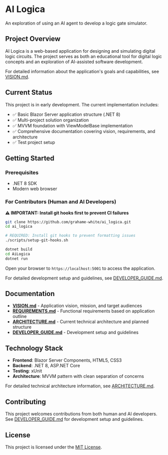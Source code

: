 # AI Logica

An exploration of using an AI agent to develop a logic gate simulator.

## Project Overview

AI Logica is a web-based application for designing and simulating digital logic circuits. The project serves as both an educational tool for digital logic concepts and an exploration of AI-assisted software development.

For detailed information about the application's goals and capabilities, see [VISION.md](VISION.md).

## Current Status

This project is in early development. The current implementation includes:
- ✅ Basic Blazor Server application structure (.NET 8)
- ✅ Multi-project solution organization
- ✅ MVVM foundation with ViewModelBase implementation
- ✅ Comprehensive documentation covering vision, requirements, and architecture
- ✅ Test project setup

## Getting Started

### Prerequisites
- .NET 8 SDK
- Modern web browser

### For Contributors (Human and AI Developers)

**⚠️ IMPORTANT: Install git hooks first to prevent CI failures**
```bash
git clone https://github.com/grahame-white/ai_logica.git
cd ai_logica

# REQUIRED: Install git hooks to prevent formatting issues
./scripts/setup-git-hooks.sh

dotnet build
cd AiLogica
dotnet run
```

Open your browser to `https://localhost:5001` to access the application.

For detailed development setup and guidelines, see [DEVELOPER_GUIDE.md](DEVELOPER_GUIDE.md).

## Documentation

- [**VISION.md**](VISION.md) - Application vision, mission, and target audiences
- [**REQUIREMENTS.md**](REQUIREMENTS.md) - Functional requirements based on application outline
- [**ARCHITECTURE.md**](ARCHITECTURE.md) - Current technical architecture and planned structure  
- [**DEVELOPER_GUIDE.md**](DEVELOPER_GUIDE.md) - Development setup and guidelines

## Technology Stack

- **Frontend**: Blazor Server Components, HTML5, CSS3
- **Backend**: .NET 8, ASP.NET Core  
- **Testing**: xUnit
- **Architecture**: MVVM pattern with clean separation of concerns

For detailed technical architecture information, see [ARCHITECTURE.md](ARCHITECTURE.md).

## Contributing

This project welcomes contributions from both human and AI developers. See [DEVELOPER_GUIDE.md](DEVELOPER_GUIDE.md) for development setup and guidelines.

## License

This project is licensed under the [MIT License](LICENSE).
